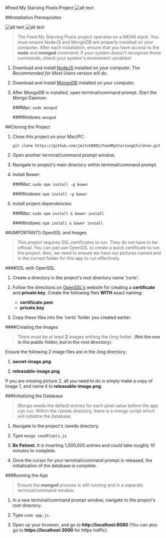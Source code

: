 #Feed My Starving Pixels Project
![alt text](https://www.fmsc.org/image/09-template-images/fmsc-logo.png "Feed My Starving Children") 

##Installation Prerequisites

![alt text](http://appv2.asustor.com/uploadIcons/0020_13878_1388394236_mongodb.png "MongoDB") 
![alt text](https://worldvectorlogo.com/logos/nodejs-icon.svg "NodeJS") 

>   The Feed My Starving Pixels project operates on a MEAN stack. You must ensure NodeJS and 
> MongoDB are properly installed on your computer. After each installation, ensure that 
> you have access to the **node** and **mongod** command. If your system doesn't recognize these commands, check your system's 
> enviroment variables!

1. Download and install [NodeJS](https://nodejs.org/en/ "Go to NodeJS.org") installed on your computer. The *Recommended for Most Users* version will do.

2. Download and install [MongoDB](https://www.mongodb.org/downloads#production "Go to MongoDB.com") installed on your computer. 

3. After MongoDB is installed, open terminal/command prompt. Start the Mongo Daemon:

    ###Mac: 
      `sudo mongod`
    
    ###Windows: 
      `mongod`

##Cloning the Project

1. Clone this project on your Mac/PC:

    `git clone https://github.com/jmitch0901/FeedMyStarvingChildren.git`

2. Open another terminal/command prompt window.

3. Navigate to project's main directory within terminal/command prompt.

4. Install Bower:

    ###Mac:
    `sudo npm install -g bower`
        
    ###Windows:
    `npm install -g bower`

5. Install project dependencies:

    ###Mac: 
      `sudo npm install & bower install`
    
    ###Windows: 
      `npm install & bower install`

##(*IMPORTANT!*) OpenSSL and Images
>   This project requires SSL certificates to run. They do not have to be official.
> You can just use OpenSSL to create a quick certificate to run the project. Also,
> we need to ensure we have our pictures named and in the correct folder for this 
> app to run effectively. 

####SSL with OpenSSL

1. Create a directory in the project's root directory name *'certs'*.
 
2. Follow the directions on [OpenSSL's](https://www.openssl.org/) website for creating a **certificate** and **private key**. Create the following files **WITH** exact naming:
    - **certificate.pem**
    - **private.key**
3. Copy these files into the *'certs'* folder you created earlier.

####Creating the Images
>   There must be at least **2** images withing the /img folder.
> (**Not the one in the public folder, but in the root directory**).

Ensure the following 2 image files are in the /img directory: 
 1. **secret-image.png**

 2. **releasable-image.png**

If you are missing picture 2, all you need to do is simply make a copy of image 1, and name it to **releasable-image.png**.

###Initializing the Database
>   Mongo needs the default entries for each pixel value before the app can run. Within the /seeds directory,
> there is a mongo script which will initialize the database.

1. Navigate to the project's /seeds directory.

2. Type `mongo seedPixels.js`

3. **Be Patient.** It is inserting 1,000,000 entries and could take roughly *10 minutes* to complete.

4. Once the cursor for your terminal/command prompt is released, the initialization of the database is complete.

###Running the App
>   Ensure the **mongod** process is still running and in a separate terminal/command window.

1. In a new terminal/command prompt window, navigate to the project's root directory.

2. Type `node app.js`.

3. Open up your browser, and go to **http://localhost:8080** (You can also go to **https://localhost:3000** for https traffic).
    
    
